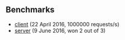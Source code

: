## Benchmarks
* [client](https://pawelmhm.github.io/asyncio/python/aiohttp/2016/04/22/asyncio-aiohttp.html) (22 April 2016, 1000000 requests/s)
* [server](http://klen.github.io/py-frameworks-bench/) (9 June 2016, won 2 out of 3)
